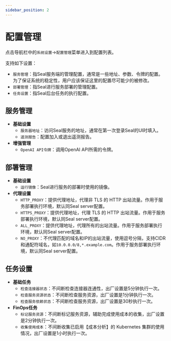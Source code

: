 ```yaml
---
sidebar_position: 2
---
```


# 配置管理

点击导航栏中的`系统设置`->`配置管理`菜单进入到配置列表。

支持如下设置：

- `服务管理`：指Seal服务端的管理配置，通常是一些地址、参数、令牌的配置。为了保证系统的稳定性，用户应该保证这里的配置尽可能少的被修改。
- `部署管理`：指Seal进行服务部署的管理配置。
- `任务设置`：指Seal后台任务的执行配置。

## 服务管理

- **基础设置**
    - `服务器地址`：访问Seal服务的地址，通常在第一次登录Seal的UI时填入。
    - `遥测报告`：配置加入或退出遥测报告。
- **增强管理**
    - `OpenAI API令牌`：调用OpenAI API所需的令牌。

## 部署管理

- **基础设置**
    - `运行镜像`：Seal进行服务的部署时使用的镜像。
- **代理设置**
    - `HTTP_PROXY`：提供代理地址，代理非 TLS 的 HTTP 出站流量。作用于服务部署执行环境，默认同Seal server配置。
    - `HTTPS_PROXY`：提供代理地址，代理 TLS 的 HTTP 出站流量。作用于服务部署执行环境，默认同Seal server配置。
    - `ALL_PROXY`：提供代理地址，代理所有的出站流量。作用于服务部署执行环境，默认同Seal server配置。
    - `NO_PROXY`：不代理匹配的域名和IP的出站流量，使用逗号分隔，支持CIDR和通配符域名，如`10.0.0.0/8,*.example.com`。作用于服务部署执行环境，默认同Seal server配置。

## 任务设置

- **基础任务**
    - `检查连接器状态`：不间断检查连接器连通性，出厂设置是5分钟执行一次。
    - `检查服务资源状态`：不间断检查服务资源，出厂设置是1分钟执行一次。
    - `检查服务依赖状态`：不间断检查服务资源，出厂设置是30秒执行一次。
- **FinOps任务**
    - `标记服务资源`：不间断标记服务资源，辅助完成使用成本的收集，出厂设置是2分钟执行一次。
    - `收集使用成本`：不间断收集已启用【成本分析】的 Kubernetes 集群的使用情况，出厂设置是1小时执行一次。
